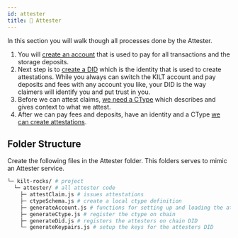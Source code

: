 ```yaml
---
id: attester
title: 🏢 Attester
---
```


In this section you will walk though all processes done by the <span class="label-role attester">Attester</span>.

1. You will [create an account](./account) that is used to pay for all transactions and the storage deposits.
2. Next step is to [create a DID](./did) which is the identity that is used to create attestations.
   While you always can switch the KILT account and pay deposits and fees with any account you like, your DID is the way claimers will identify you and put trust in you.
3. Before we can attest claims, [we need a CType](./ctype) which describes and gives context to what we attest.
4. After we can pay fees and deposits, have an identity and a CType [we can create attestations](../attestation).

## Folder Structure

Create the following files in the <span class="label-role attester">Attester</span> folder.
This folders serves to mimic an <span class="label-role attester">Attester</span> service.

```bash
└─ kilt-rocks/ # project
  └─ attester/ # all attester code
    ├─ attestClaim.js # issues attestations
    ├─ ctypeSchema.js # create a local ctype definition
    ├─ generateAccount.js # functions for setting up and loading the attesters account
    ├─ generateCtype.js # register the ctype on chain
    ├─ generateDid.js # registers the attesters on chain DID
    └─ generateKeypairs.js # setup the keys for the attesters DID
```
